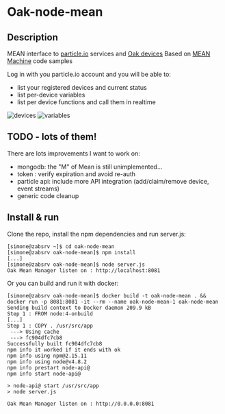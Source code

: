 # Oak-node-mean

## Description

MEAN interface to [particle.io](https://www.particle.io/) services and [Oak devices](http://digistump.com/oak/)
Based on [MEAN Machine](https://github.com/scotch-io/mean-machine-code) code samples

Log in with you particle.io account and you will be able to:

- list your registered devices and current status
- list per-device variables
- list per device functions and call them in realtime

![devices](http://www.facciocose.eu/wp-content/uploads/2017/02/oak-mean.jpg)
![variables](http://www.facciocose.eu/wp-content/uploads/2017/02/oak-mean-details.jpg)


## TODO - lots of them!

There are lots improvements I want to work on:
- mongodb: the "M" of Mean is still unimplemented...
- token : verify expiration and avoid re-auth
- particle api: include more API integration (add/claim/remove device, event streams)
- generic code cleanup




## Install & run

Clone the repo, install the npm dependencies and run server.js:

```
[simone@zabsrv ~]$ cd oak-node-mean
[simone@zabsrv oak-node-mean]$ npm install
[...]
[simone@zabsrv oak-node-mean]$ node server.js
Oak Mean Manager listen on : http://localhost:8081
```

Or you can build and run it with docker:
```
[simone@zabsrv oak-node-mean]$ docker build -t oak-node-mean . && docker run -p 8081:8081 -it --rm --name oak-node-mean-1 oak-node-mean                   
Sending build context to Docker daemon 209.9 kB
Step 1 : FROM node:4-onbuild
[...]
Step 1 : COPY . /usr/src/app
 ---> Using cache
 ---> fc904dfc7cb8
Successfully built fc904dfc7cb8
npm info it worked if it ends with ok
npm info using npm@2.15.11
npm info using node@v4.8.2
npm info prestart node-api@
npm info start node-api@

> node-api@ start /usr/src/app
> node server.js

Oak Mean Manager listen on : http://0.0.0.0:8081
```
